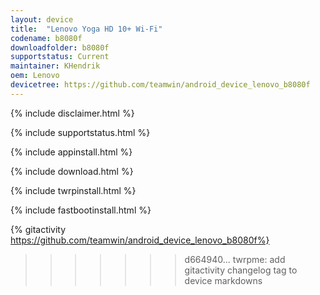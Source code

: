 ```yaml
---
layout: device
title:  "Lenovo Yoga HD 10+ Wi-Fi"
codename: b8080f
downloadfolder: b8080f
supportstatus: Current
maintainer: KHendrik
oem: Lenovo
devicetree: https://github.com/teamwin/android_device_lenovo_b8080f
---
```


{% include disclaimer.html %}

{% include supportstatus.html %}

{% include appinstall.html %}

{% include download.html %}

{% include twrpinstall.html %}

{% include fastbootinstall.html %}

{% gitactivity  https://github.com/teamwin/android_device_lenovo_b8080f%}
>>>>>>> d664940... twrpme: add gitactivity changelog tag to device markdowns
